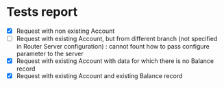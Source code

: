 # Tests report
 - [X] Request with non existing Account
 - [ ] Request with existing Account, but from different branch (not specified in Router Server configuration) : cannot fount how to pass configure parameter to the server
 - [X] Request with existing Account with data for which there is no Balance record
 - [X] Request with existing Account and existing Balance record
